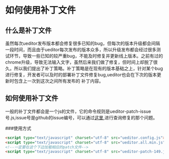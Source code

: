 # 如何使用补丁文件

## 什么是补丁文件

  虽然每次ueditor发布版本都会修复很多已知的bug，但每次的版本升级都会间隔一段时间，而且由于ueditor每次发布的版本众多，所以升级发布都会经过很多测试环节，导致一些已知的较严重bug，不能及时修复并更新线上版本。之前有过的chrome升级，导致无法输入文字，虽然后来我们做了修复，但时间上却脱了很久。所以我们提出了补丁策略。补丁策略是在现有的版本基础之上，针对某个bug进行修复，开发者可以及时的部署补丁文件修复bug,ueditor也会在下次的版本更新时包含上一次到这次之间所有发布的  补丁内容。

## 如何使用补丁文件
一般的补丁文件都会是一个js的文件，它的命令规则是ueditor-patch-issue号.js,issue号是github的issue编号，可以通过[这里](https://github.com/fex-team/ueditor/issues),进行查询修复的那个问题。

###使用方式
```html
<script type="text/javascript" charset="utf-8" src="ueditor.config.js"></script>
<script type="text/javascript" charset="utf-8" src="ueditor.all.min.js"></script>
<!--一定要在这个下边加载相应的patch文件-->
<script type="text/javascript" charset="utf-8" src="ueditor-patch-149.js"></script>
```

